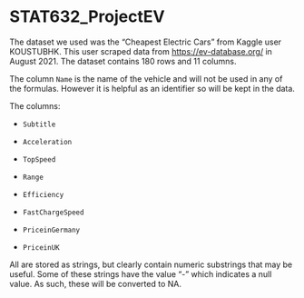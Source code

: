 # STAT632_ProjectEV

The dataset we used was the “Cheapest Electric Cars” from Kaggle user KOUSTUBHK. This user scraped data from https://ev-database.org/ in August 2021. The dataset contains 180 rows and 11 columns.

The column `Name` is the name of the vehicle and will not be used in any of the formulas. However it is helpful as an identifier so will be kept in the data.

The columns:

* `Subtitle`

* `Acceleration`

* `TopSpeed`

* `Range`

* `Efficiency`

* `FastChargeSpeed`

* `PriceinGermany`

* `PriceinUK`

All are stored as strings, but clearly contain numeric substrings that may be useful. Some of these strings have the value “-” which indicates a null value. As such, these will be converted to NA.
